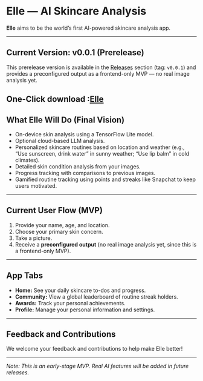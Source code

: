 # Elle — AI Skincare Analysis

**Elle** aims to be the world’s first AI-powered skincare analysis app.

---

## Current Version: v0.0.1 (Prerelease)

This prerelease version is available in the [Releases](https://github.com/CedricMoriarty/ELLE-MVP/releases) section (tag: `v0.0.1`) and provides a preconfigured output as a frontend-only MVP — no real image analysis yet.

One-Click download :[Elle](https://github.com/CedricMoriarty/ELLE-MVP/releases/download/v0.0.1/elle-MVP.apk)
---

## What Elle Will Do (Final Vision)

- On-device skin analysis using a TensorFlow Lite model.
- Optional cloud-based LLM analysis.
- Personalized skincare routines based on location and weather (e.g., “Use sunscreen, drink water” in sunny weather; “Use lip balm” in cold climates).
- Detailed skin condition analysis from your images.
- Progress tracking with comparisons to previous images.
- Gamified routine tracking using points and streaks like Snapchat to keep users motivated.

---

## Current User Flow (MVP)

1. Provide your name, age, and location.
2. Choose your primary skin concern.
3. Take a picture.
4. Receive a **preconfigured output** (no real image analysis yet, since this is a frontend-only MVP).

---

## App Tabs

- **Home:** See your daily skincare to-dos and progress.
- **Community:** View a global leaderboard of routine streak holders.
- **Awards:** Track your personal achievements.
- **Profile:** Manage your personal information and settings.

---

## Feedback and Contributions

We welcome your feedback and contributions to help make Elle better!

---

*Note: This is an early-stage MVP. Real AI features will be added in future releases.*

